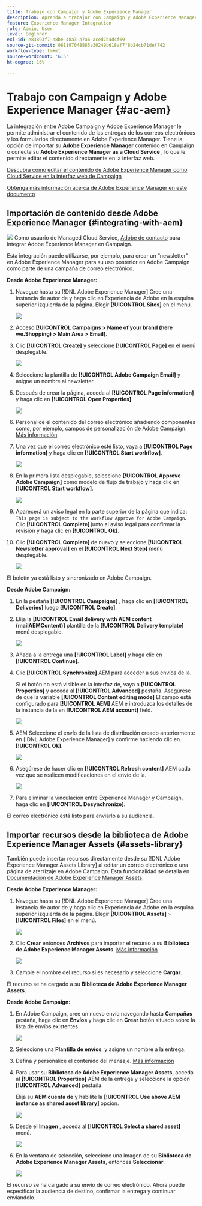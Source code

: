 ```yaml
---
title: Trabajo con Campaign y Adobe Experience Manager
description: Aprenda a trabajar con Campaign y Adobe Experience Manager
feature: Experience Manager Integration
role: Admin, User
level: Beginner
exl-id: e83893f7-a8be-48a3-a7a6-aced7b4d4f69
source-git-commit: 061197048885a30249bd18af7f8b24cb71def742
workflow-type: tm+mt
source-wordcount: '615'
ht-degree: 16%

---
```


# Trabajo con Campaign y Adobe Experience Manager {#ac-aem}

La integración entre Adobe Campaign y Adobe Experience Manager le permite administrar el contenido de las entregas de los correos electrónicos y los formularios directamente en Adobe Experience Manager. Tiene la opción de importar su **Adobe Experience Manager** contenido en Campaign o conecte su **Adobe Experience Manager as a Cloud Service** , lo que le permite editar el contenido directamente en la interfaz web.

[Descubra cómo editar el contenido de Adobe Experience Manager como Cloud Service en la interfaz web de Campaign](https://experienceleague.adobe.com/docs/campaign-web/v8/integrations/aem-content.html?lang=en)

[Obtenga más información acerca de Adobe Experience Manager en este documento](https://experienceleague.adobe.com/docs/experience-manager-65/administering/integration/campaignonpremise.html#aem-and-adobe-campaign-integration-workflow)

## Importación de contenido desde Adobe Experience Manager {#integrating-with-aem}

![](../assets/do-not-localize/speech.png)  Como usuario de Managed Cloud Service, [Adobe de contacto](../start/campaign-faq.md#support) para integrar Adobe Experience Manager en Campaign.

Esta integración puede utilizarse, por ejemplo, para crear un “newsletter” en Adobe Experience Manager para su uso posterior en Adobe Campaign como parte de una campaña de correo electrónico.

**Desde Adobe Experience Manager:**

1. Navegue hasta su [!DNL Adobe Experience Manager] Cree una instancia de autor de y haga clic en Experiencia de Adobe en la esquina superior izquierda de la página. Elegir **[!UICONTROL Sites]** en el menú.

   ![](assets/aem_authoring_1.png)

1. Acceso **[!UICONTROL Campaigns > Name of your brand (here we.Shopping) > Main Area > Email]**.

1. Clic **[!UICONTROL Create]** y seleccione **[!UICONTROL Page]** en el menú desplegable.

   ![](assets/aem_authoring_2.png)

1. Seleccione la plantilla de **[!UICONTROL Adobe Campaign Email]** y asigne un nombre al newsletter.

1. Después de crear la página, acceda al **[!UICONTROL Page information]** y haga clic en **[!UICONTROL Open Properties]**.

   ![](assets/aem_authoring_3.png)

1. Personalice el contenido del correo electrónico añadiendo componentes como, por ejemplo, campos de personalización de Adobe Campaign. [Más información](https://experienceleague.adobe.com/docs/experience-manager-65/content/sites/authoring/aem-adobe-campaign/campaign.html?lang=en#editing-email-content)

1. Una vez que el correo electrónico esté listo, vaya a **[!UICONTROL Page information]** y haga clic en **[!UICONTROL Start workflow]**.

   ![](assets/aem_authoring_4.png)

1. En la primera lista desplegable, seleccione **[!UICONTROL Approve Adobe Campaign]** como modelo de flujo de trabajo y haga clic en **[!UICONTROL Start workflow]**.

   ![](assets/aem_authoring_5.png)

1. Aparecerá un aviso legal en la parte superior de la página que indica: `This page is subject to the workflow Approve for Adobe Campaign`. Clic **[!UICONTROL Complete]** junto al aviso legal para confirmar la revisión y haga clic en **[!UICONTROL Ok]**.

1. Clic **[!UICONTROL Complete]** de nuevo y seleccione **[!UICONTROL Newsletter approval]** en el **[!UICONTROL Next Step]** menú desplegable.

   ![](assets/aem_authoring_6.png)

El boletín ya está listo y sincronizado en Adobe Campaign.

**Desde Adobe Campaign:**

1. En la pestaña **[!UICONTROL Campaigns]** , haga clic en **[!UICONTROL Deliveries]** luego **[!UICONTROL Create]**.

1. Elija la **[!UICONTROL Email delivery with AEM content (mailAEMContent)]** plantilla de la **[!UICONTROL Delivery template]** menú desplegable.

   ![](assets/aem_authoring_7.png)

1. Añada a la entrega una **[!UICONTROL Label]** y haga clic en **[!UICONTROL Continue]**.

1. Clic **[!UICONTROL Synchronize]** AEM para acceder a sus envíos de la.

   Si el botón no está visible en la interfaz de, vaya a **[!UICONTROL Properties]** y acceda al **[!UICONTROL Advanced]** pestaña. Asegúrese de que la variable **[!UICONTROL Content editing mode]** El campo está configurado para **[!UICONTROL AEM]** AEM e introduzca los detalles de la instancia de la en **[!UICONTROL AEM account]** field.

   ![](assets/aem_authoring_8.png)

1. AEM Seleccione el envío de la lista de distribución creado anteriormente en [!DNL Adobe Experience Manager] y confirme haciendo clic en **[!UICONTROL Ok]**.

   ![](assets/aem_authoring_11.png)

1. Asegúrese de hacer clic en **[!UICONTROL Refresh content]** AEM cada vez que se realicen modificaciones en el envío de la.

   ![](assets/aem_authoring_12.png)

1. Para eliminar la vinculación entre Experience Manager y Campaign, haga clic en **[!UICONTROL Desynchronize]**.

El correo electrónico está listo para enviarlo a su audiencia.

## Importar recursos desde la biblioteca de Adobe Experience Manager Assets {#assets-library}

También puede insertar recursos directamente desde su [!DNL Adobe Experience Manager Assets Library] al editar un correo electrónico o una página de aterrizaje en Adobe Campaign. Esta funcionalidad se detalla en [Documentación de Adobe Experience Manager Assets](https://experienceleague.adobe.com/docs/experience-manager-65/content/assets/managing/manage-assets.html?lang=en).

**Desde Adobe Experience Manager:**

1. Navegue hasta su [!DNL Adobe Experience Manager] Cree una instancia de autor de y haga clic en Experiencia de Adobe en la esquina superior izquierda de la página. Elegir **[!UICONTROL Assets]** `>` **[!UICONTROL Files]** en el menú.

   ![](assets/aem_assets_1.png)

1. Clic **Crear** entonces **Archivos** para importar el recurso a su **Biblioteca de Adobe Experience Manager Assets**. [Más información](https://experienceleague.adobe.com/docs/experience-manager-65/content/assets/managing/manage-assets.html?lang=en#uploading-assets)

   ![](assets/aem_assets_2.png)

1. Cambie el nombre del recurso si es necesario y seleccione **Cargar**.

El recurso se ha cargado a su **Biblioteca de Adobe Experience Manager Assets**.

**Desde Adobe Campaign:**

1. En Adobe Campaign, cree un nuevo envío navegando hasta **Campañas** pestaña, haga clic en **Envíos** y haga clic en **Crear** botón situado sobre la lista de envíos existentes.

   ![](assets/aem_assets_3.png)

1. Seleccione una **Plantilla de envíos**, y asigne un nombre a la entrega.

1. Defina y personalice el contenido del mensaje. [Más información](../send/email.md)

1. Para usar su **Biblioteca de Adobe Experience Manager Assets**, acceda al **[!UICONTROL Properties]** AEM de la entrega y seleccione la opción **[!UICONTROL Advanced]** pestaña.

   Elija su **AEM cuenta de** y habilite la **[!UICONTROL Use above AEM instance as shared asset library]** opción.

   ![](assets/aem_authoring_9.png)

1. Desde el **Imagen** , acceda al **[!UICONTROL Select a shared asset]** menú.

   ![](assets/aem_assets_4.png)

1. En la ventana de selección, seleccione una imagen de su **Biblioteca de Adobe Experience Manager Assets**, entonces **Seleccionar**.

   ![](assets/aem_assets_5.png)

El recurso se ha cargado a su envío de correo electrónico. Ahora puede especificar la audiencia de destino, confirmar la entrega y continuar enviándolo.
